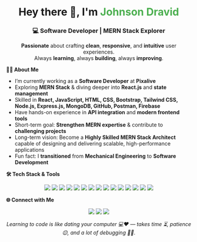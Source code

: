 <!-- Profile Header -->
<h1 align="center">Hey there 👋, I'm <span style="color:#4CAF50; font-weight:bold;">Johnson Dravid</span></h1>
<h3 align="center">💻 <b>Software Developer</b>  | <b>MERN Stack Explorer</b></h3>

<!-- Short Intro -->
<p align="center">
 <b>Passionate</b> about crafting <b>clean</b>, <b>responsive</b>, and <b>intuitive</b> user experiences.<br>
 Always <b>learning</b>, always <b>building</b>, always <b>improving</b>.  
</p>

<b>🧑‍💻 About Me</b>  

-  I’m currently working as a <b>Software Developer</b> at <b>Pixalive</b>  
-  Exploring <b>MERN Stack</b> & diving deeper into <b>React.js</b> and <b>state management</b>  
-  Skilled in <b>React, JavaScript, HTML, CSS, Bootstrap, Tailwind CSS, Node.js, Express.js, MongoDB, GitHub, Postman, Firebase</b>  
-  Have hands-on experience in <b>API integration</b> and <b>modern frontend tools</b>  
-  Short-term goal: <b>Strengthen MERN expertise</b> & contribute to <b>challenging projects</b>  
-  Long-term vision: Become a <b>Highly Skilled MERN Stack Architect</b> capable of designing and delivering scalable, high-performance applications  
-  Fun fact: I <b>transitioned</b> from <b>Mechanical Engineering</b> to <b>Software Development</b> 


<b>🛠 Tech Stack & Tools</b>  

<p align="center">
<img src="https://img.shields.io/badge/Code-React-61DAFB?style=for-the-badge&logo=react&logoColor=white" />
<img src="https://img.shields.io/badge/Code-JavaScript-F7DF1E?style=for-the-badge&logo=javascript&logoColor=black" />
<img src="https://img.shields.io/badge/Code-HTML5-E34F26?style=for-the-badge&logo=html5&logoColor=white" />
<img src="https://img.shields.io/badge/Style-CSS3-1572B6?style=for-the-badge&logo=css3&logoColor=white" />
<img src="https://img.shields.io/badge/Style-Tailwind_CSS-38B2AC?style=for-the-badge&logo=tailwind-css&logoColor=white" />
<img src="https://img.shields.io/badge/Framework-Bootstrap-7952B3?style=for-the-badge&logo=bootstrap&logoColor=white" />
<img src="https://img.shields.io/badge/Tools-Git-F05032?style=for-the-badge&logo=git&logoColor=white" />
<img src="https://img.shields.io/badge/DB-MongoDB-4EA94B?style=for-the-badge&logo=mongodb&logoColor=white" />
<img src="https://img.shields.io/badge/Runtime-Node.js-339933?style=for-the-badge&logo=node.js&logoColor=white" />
<img src="https://img.shields.io/badge/Framework-Express.js-000000?style=for-the-badge&logo=express&logoColor=white" />
<img src="https://img.shields.io/badge/Code-Typescript-FF6600?style=for-the-badge&logo=typescript&logoColor=white" />
<img src="https://img.shields.io/badge/Hosting-Netlify-00C7B7?style=for-the-badge&logo=netlify&logoColor=white" />
<img src="https://img.shields.io/badge/API-Postman-FF6C37?style=for-the-badge&logo=postman&logoColor=white" />
<img src="https://img.shields.io/badge/Tools-Firebase-FFCA28?style=for-the-badge&logo=firebase&logoColor=black" />
<img src="https://img.shields.io/badge/DB-MySQL-4479A1?style=for-the-badge&logo=mysql&logoColor=white" />
</p>


<b>🌐 Connect with Me</b>  

<p align="center">
<a href="https://www.linkedin.com/in/johnson-dravid" target="_blank"><img src="https://img.shields.io/badge/LinkedIn-0A66C2?style=for-the-badge&logo=linkedin&logoColor=white" /></a>
<a href="mailto:johnsondravid143@gmail.com"><img src="https://img.shields.io/badge/Email-D14836?style=for-the-badge&logo=gmail&logoColor=white" /></a>
<a href="https://github.com/Nirmaljohn24"><img src="https://img.shields.io/badge/GitHub-171515?style=for-the-badge&logo=github&logoColor=white" /></a>
</p>

<p align="center">
 <i>Learning to code is like dating your computer 💻❤️ — takes time ⏳, patience 😌, and a lot of debugging 🐛🔧.</i>  
</p>
